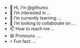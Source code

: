 - 👋 Hi, I’m @githumo 
- 👀 I’m interested in ...   
- 🌱 I’m currently learning ...
- 💞️ I’m looking to collaborate on ... 
- 📫 How to reach me ...
- 😄 Pronouns: ...     
- ⚡ Fun fact: ... 
   
<!---   
githumo/githumo is a ✨ special ✨ repository because its `README.md` (this file) appears on your GitHub profile.
You can click the Preview link to take a look at your changes.  
--->
